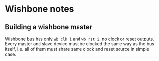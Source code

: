 # Wishbone notes

## Building a wishbone master

Wishbone bus has only `wb_clk_i` and `wb_rst_i`, no clock or reset outputs. Every master and slave device must be clocked the same way as the bus itself, i.e. all of them must share same clock and reset source in simple case.


